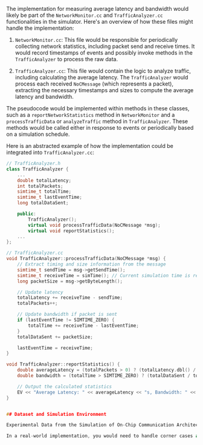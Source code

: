The implementation for measuring average latency and bandwidth would likely be part of the `NetworkMonitor.cc` and `TrafficAnalyzer.cc` functionalities in the simulator. Here's an overview of how these files might handle the implementation:

1. `NetworkMonitor.cc`: This file would be responsible for periodically collecting network statistics, including packet send and receive times. It would record timestamps of events and possibly invoke methods in the `TrafficAnalyzer` to process the raw data.

2. `TrafficAnalyzer.cc`: This file would contain the logic to analyze traffic, including calculating the average latency. The `TrafficAnalyzer` would process each received `NoCMessage` (which represents a packet), extracting the necessary timestamps and sizes to compute the average latency and bandwidth.

The pseudocode would be implemented within methods in these classes, such as a `reportNetworkStatistics` method in `NetworkMonitor` and a `processTrafficData` or `analyzeTraffic` method in `TrafficAnalyzer`. These methods would be called either in response to events or periodically based on a simulation schedule.

Here is an abstracted example of how the implementation could be integrated into `TrafficAnalyzer.cc`:

```cpp
// TrafficAnalyzer.h
class TrafficAnalyzer {
    ...
    double totalLatency;
    int totalPackets;
    simtime_t totalTime;
    simtime_t lastEventTime;
    long totalDataSent;

    public:
        TrafficAnalyzer();
        virtual void processTrafficData(NoCMessage *msg);
        virtual void reportStatistics();
    ...
};

// TrafficAnalyzer.cc
void TrafficAnalyzer::processTrafficData(NoCMessage *msg) {
    // Extract timing and size information from the message
    simtime_t sendTime = msg->getSendTime();
    simtime_t receiveTime = simTime(); // Current simulation time is receive time
    long packetSize = msg->getByteLength();

    // Update latency
    totalLatency += receiveTime - sendTime;
    totalPackets++;

    // Update bandwidth if packet is sent
    if (lastEventTime != SIMTIME_ZERO) {
        totalTime += receiveTime - lastEventTime;
    }
    totalDataSent += packetSize;

    lastEventTime = receiveTime;
}

void TrafficAnalyzer::reportStatistics() {
    double averageLatency = (totalPackets > 0) ? (totalLatency.dbl() / totalPackets) : 0;
    double bandwidth = (totalTime > SIMTIME_ZERO) ? (totalDataSent / totalTime.dbl()) : 0;

    // Output the calculated statistics
    EV << "Average Latency: " << averageLatency << "s, Bandwidth: " << bandwidth << " bytes/s" << endl;
}


## Dataset and Simulation Environment

Experimental Data from the Simulation of On-Chip Communication Architectures using RedScarf Simulation Environment October 2019Data in Brief 27(1):104725 DOI:10.1016/j.dib.2019.104725

In a real-world implementation, you would need to handle corner cases and ensure synchronization between the data collection and reporting mechanisms. The above is simplified to illustrate the concept.
